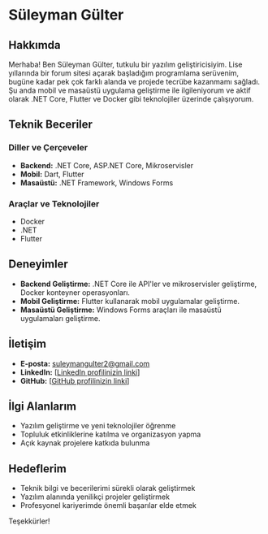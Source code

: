 # Süleyman Gülter

## Hakkımda
Merhaba! Ben Süleyman Gülter, tutkulu bir yazılım geliştiricisiyim. Lise yıllarında bir forum sitesi açarak başladığım programlama serüvenim, bugüne kadar pek çok farklı alanda ve projede tecrübe kazanmamı sağladı. Şu anda mobil ve masaüstü uygulama geliştirme ile ilgileniyorum ve aktif olarak .NET Core, Flutter ve Docker gibi teknolojiler üzerinde çalışıyorum.

## Teknik Beceriler

### Diller ve Çerçeveler
- **Backend:** .NET Core, ASP.NET Core, Mikroservisler
- **Mobil:** Dart, Flutter
- **Masaüstü:** .NET Framework, Windows Forms

### Araçlar ve Teknolojiler
- Docker
- .NET
- Flutter

## Deneyimler
- **Backend Geliştirme:** .NET Core ile API'ler ve mikroservisler geliştirme, Docker konteyner operasyonları.
- **Mobil Geliştirme:** Flutter kullanarak mobil uygulamalar geliştirme.
- **Masaüstü Geliştirme:** Windows Forms araçları ile masaüstü uygulamaları geliştirme.

## İletişim
- **E-posta:** suleymangulter2@gmail.com
- **LinkedIn:** [[LinkedIn profilinizin linki](https://www.linkedin.com/in/suleymanngulter/)]
- **GitHub:** [[GitHub profilinizin linki](https://github.com/suleymanngulter)]

## İlgi Alanlarım
- Yazılım geliştirme ve yeni teknolojiler öğrenme
- Topluluk etkinliklerine katılma ve organizasyon yapma
- Açık kaynak projelere katkıda bulunma

## Hedeflerim
- Teknik bilgi ve becerilerimi sürekli olarak geliştirmek
- Yazılım alanında yenilikçi projeler geliştirmek
- Profesyonel kariyerimde önemli başarılar elde etmek

Teşekkürler!
